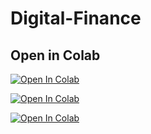 # Digital-Finance


## Open in Colab

[![Open In Colab](https://colab.research.google.com/assets/colab-badge.svg)](https://colab.research.google.com/github/yiding2022/Digital-Finance/blob/main/stock%20market%20prediction.ipynb)

[![Open In Colab](https://colab.research.google.com/assets/colab-badge.svg)](https://colab.research.google.com/github/yiding2022/Digital-Finance/blob/main/Qlib.ipynb)



[![Open In Colab](https://colab.research.google.com/assets/colab-badge.svg)](https://colab.research.google.com/github/yiding2022/Digital-Finance/blob/main/sentiment%20analysis.ipynb)


